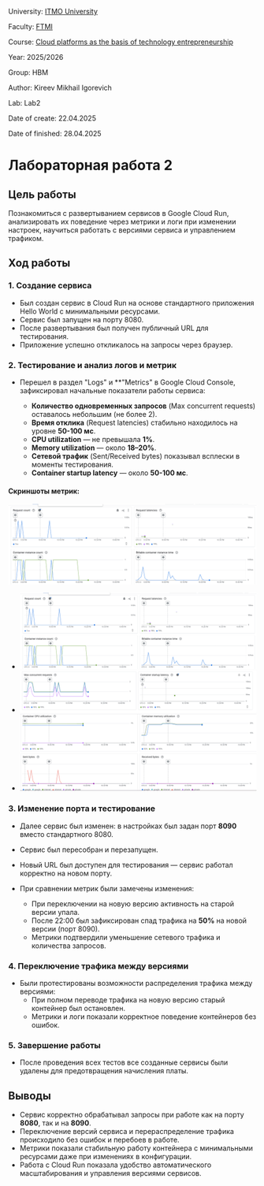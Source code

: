 University: [ITMO University](https://itmo.ru/ru/)

Faculty: [FTMI](https://ftmi.itmo.ru)

Course: [Cloud platforms as the basis of technology entrepreneurship](https://itmo-ict-faculty.github.io/cloud-platforms-as-the-basis-of-technology-entrepreneurship/education/labs2023-2024/lab1/lab1/#_2)

Year: 2025/2026

Group: HBM

Author: Kireev Mikhail Igorevich

Lab: Lab2

Date of create: 22.04.2025

Date of finished: 28.04.2025

# Лабораторная работа 2

## Цель работы
Познакомиться с развертыванием сервисов в Google Cloud Run, анализировать их поведение через метрики и логи при изменении настроек, научиться работать с версиями сервиса и управлением трафиком.

## Ход работы

### 1. Создание сервиса

- Был создан сервис в Cloud Run на основе стандартного приложения Hello World с минимальными ресурсами.
- Сервис был запущен на порту 8080.
- После развертывания был получен публичный URL для тестирования.
- Приложение успешно откликалось на запросы через браузер.

### 2. Тестирование и анализ логов и метрик

- Перешел в раздел "Logs" и **"Metrics" в Google Cloud Console, зафиксировал начальные показатели работы сервиса:

  - **Количество одновременных запросов** (Max concurrent requests) оставалось небольшим (не более 2).
  - **Время отклика** (Request latencies) стабильно находилось на уровне **50-100 мс**.
  - **CPU utilization** — не превышала **1%**.
  - **Memory utilization** — около **18–20%**.
  - **Сетевой трафик** (Sent/Received bytes) показывал всплески в моменты тестирования.
  - **Container startup latency** — около **50-100 мс**.

#### Скриншоты метрик:
![Подключение через SSH](screenshots/image1.png)

- ![Максимальное количество одновременных запросов и время запуска контейнера](screenshots/image1.png)
- ![Использование CPU, памяти, отправленные и полученные байты](screenshots/image2.png)
- ![Количество запросов, время ответа, количество экземпляров контейнера и оплачиваемое время работы контейнера](screenshots/image3.png)

### 3. Изменение порта и тестирование

- Далее сервис был изменен: в настройках был задан порт **8090** вместо стандартного 8080.
- Сервис был пересобран и перезапущен.
- Новый URL был доступен для тестирования — сервис работал корректно на новом порту.

- При сравнении метрик были замечены изменения:
  - При переключении на новую версию активность на старой версии упала.
  - После 22:00 был зафиксирован спад трафика на **50%** на новой версии (порт 8090).
  - Метрики подтвердили уменьшение сетевого трафика и количества запросов.

### 4. Переключение трафика между версиями

- Были протестированы возможности распределения трафика между версиями:
  - При полном переводе трафика на новую версию старый контейнер был остановлен.
  - Метрики и логи показали корректное поведение контейнеров без ошибок.

### 5. Завершение работы

- После проведения всех тестов все созданные сервисы были удалены для предотвращения начисления платы.

## Выводы

- Сервис корректно обрабатывал запросы при работе как на порту **8080**, так и на **8090**.
- Переключение версий сервиса и перераспределение трафика происходило без ошибок и перебоев в работе.
- Метрики показали стабильную работу контейнера с минимальными ресурсами даже при изменениях в конфигурации.
- Работа с Cloud Run показала удобство автоматического масштабирования и управления версиями сервисов.
